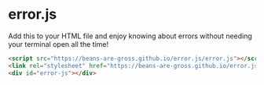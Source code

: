 # error.js

Add this to your HTML file and enjoy knowing about errors without needing your terminal open all the time!

```html
<script src="https://beans-are-gross.github.io/error.js/error.js"></script>
<link rel="stylesheet" href="https://beans-are-gross.github.io/error.js/error.css">
<div id="error-js"></div>
```
